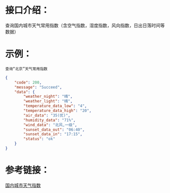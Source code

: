 # 接口介绍：
查询国内城市天气常用指数（含空气指数，湿度指数，风向指数，日出日落时间等数据）

# 示例：
```
查询“北京”天气常用指数
``` 
```json
{
    "code": 200, 
    "message": "Succeed", 
    "data": {
        "weather_night": "晴", 
        "weather_light": "晴", 
        "temperature_data_low": "4", 
        "temperature_data_high": "20", 
        "air_data": "35(优)", 
        "humidity_data": "71%", 
        "wind_data": "北风,一级", 
        "sunset_data_out": "06:40", 
        "sunset_data_in": "17:15", 
        "status": "ok"
    }
}
```  

# 参考链接：
[国内城市天气指数](https://ai.luzhi.online/HomeApiDetails?aid=APIhpt79enmcx78ktt3jrun5cr2kd6)
